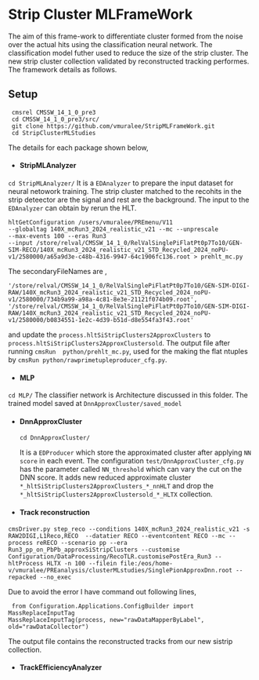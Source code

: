 # Strip Cluster MLFrameWork
The aim of this frame-work to differentiate cluster formed from the noise over the actual hits using the classification neural network. The classification model futher used to reduce the size of the strip cluster. The new strip cluster collection validated by reconstructed tracking performes. The framework details as follows. 

## Setup
   ```
    cmsrel CMSSW_14_1_0_pre3
    cd CMSSW_14_1_0_pre3/src/
    git clone https://github.com/vmuralee/StripMLFrameWork.git
    cd StripClusterMLStudies
  ```

The details for each package shown below,

  - #### StripMLAnalyzer
`cd StripMLAnalyzer/`
    It is a `EDAnalyzer` to prepare the input dataset for neural netowork training. The strip cluster matched to the recohits in the strip deteector are the signal and rest are the background. The input to the `EDAnalyzer` can obtain by rerun the HLT.
    
  ```
  hltGetConfiguration /users/vmuralee/PREmenu/V11
  --globaltag 140X_mcRun3_2024_realistic_v21 --mc --unprescale
  --max-events 100 --eras Run3
  --input /store/relval/CMSSW_14_1_0/RelValSinglePiFlatPt0p7To10/GEN-SIM-RECO/140X_mcRun3_2024_realistic_v21_STD_Recycled_2024_noPU-v1/2580000/a65a9d3e-c48b-4316-9947-64c1906fc136.root > prehlt_mc.py
  ```

  
  The secondaryFileNames are ,
  ```
  '/store/relval/CMSSW_14_1_0/RelValSinglePiFlatPt0p7To10/GEN-SIM-DIGI-RAW/140X_mcRun3_2024_realistic_v21_STD_Recycled_2024_noPU-v1/2580000/734b9a99-a98a-4c81-8e3e-21121f074b09.root',
  '/store/relval/CMSSW_14_1_0/RelValSinglePiFlatPt0p7To10/GEN-SIM-DIGI-RAW/140X_mcRun3_2024_realistic_v21_STD_Recycled_2024_noPU-v1/2580000/b0834551-1e2c-4d39-b51d-d8e554fa3f43.root'
  ```
  and update the `process.hltSiStripClusters2ApproxClusters` to `process.hltSiStripClusters2ApproxClustersold`. The output file after running  `cmsRun  python/prehlt_mc.py`, used for the making the flat ntuples by `cmsRun python/rawprimetupleproducer_cfg.py`. 
  
  - #### MLP
`cd MLP/`
    The classifier network is Architecture discussed in this folder. The trained model saved at `DnnApproxCluster/saved_model`


  - #### DnnApproxCluster
    `cd DnnApproxCluster/`
    
    It is a `EDProducer` which store the approximated cluster after applying `NN score` in each event. The configuration `test/DnnApproxCluster_cfg.py` has the parameter called `NN_threshold` which can vary the cut on the DNN score. It adds new reduced approximate cluster `*_hltSiStripClusters2ApproxClusters_*_nnHLT` and drop the `*_hltSiStripClusters2ApproxClustersold_*_HLTX` collection. 

  - #### Track reconstruction

```
cmsDriver.py step_reco --conditions 140X_mcRun3_2024_realistic_v21 -s RAW2DIGI,L1Reco,RECO  --datatier RECO --eventcontent RECO --mc --process reRECO --scenario pp --era Run3_pp_on_PbPb_approxSiStripClusters --customise Configuration/DataProcessing/RecoTLR.customisePostEra_Run3 --hltProcess HLTX -n 100 --filein file:/eos/home-v/vmuralee/PREanalysis/clusterMLstudies/SinglePionApproxDnn.root --repacked --no_exec
```

Due to avoid the error I have command out following lines,
```
 from Configuration.Applications.ConfigBuilder import MassReplaceInputTag                                                                                                            MassReplaceInputTag(process, new="rawDataMapperByLabel", old="rawDataCollector")
```
The output file contains the reconstructed tracks from our new sistrip collection. 

 - #### TrackEfficiencyAnalyzer

   
     
 
    
